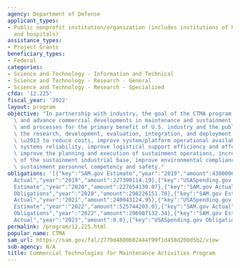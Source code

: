 ```yaml
---
agency: Department of Defense
applicant_types:
- Public nonprofit institution/organization (includes institutions of higher education
  and hospitals)
assistance_types:
- Project Grants
beneficiary_types:
- Federal
categories:
- Science and Technology - Information and Technical
- Science and Technology - Research - General
- Science and Technology - Research - Specialized
cfda: '12.225'
fiscal_year: '2022'
layout: program
objective: "In partnership with industry, the goal of the CTMA program is to leverage\
  \ and advance commercial developments in maintenance and sustainment technology\
  \ and processes for the primary benefit of U.S. industry and the public applying\
  \ the research, development, evaluation, integration, and deployment to DoD issues\
  \ \u2013 to reduce costs, improve system/platform operational availabilities, increase\
  \ systems reliability, improve logistical support efficiency and effectiveness,\
  \ improve the planning and execution of sustainment operations, increase the resiliency\
  \ of the sustainment industrial base, improve environmental compliance, and increase\
  \ sustainment personnel competency and safety."
obligations: '[{"key":"SAM.gov Estimate","year":"2019","amount":43000000.0},{"key":"SAM.gov
  Actual","year":"2019","amount":227390114.19},{"key":"USASpending.gov Obligations","year":"2019","amount":227390114.19},{"key":"SAM.gov
  Estimate","year":"2020","amount":227654130.07},{"key":"SAM.gov Actual","year":"2020","amount":298226151.78},{"key":"USASpending.gov
  Obligations","year":"2020","amount":298226151.78},{"key":"SAM.gov Estimate","year":"2021","amount":208165624.42},{"key":"SAM.gov
  Actual","year":"2021","amount":240043124.95},{"key":"USASpending.gov Obligations","year":"2021","amount":251966653.83},{"key":"SAM.gov
  Estimate","year":"2022","amount":525744203.0},{"key":"SAM.gov Actual","year":"2022","amount":567002576.0},{"key":"USASpending.gov
  Obligations","year":"2022","amount":296987132.34},{"key":"SAM.gov Estimate","year":"2023","amount":895964673.0},{"key":"SAM.gov
  Actual","year":"2023","amount":0.0},{"key":"USASpending.gov Obligations","year":"2023","amount":445260416.7}]'
permalink: /program/12.225.html
popular_name: CTMA
sam_url: https://sam.gov/fal/2770d4800b02444f99f1d458d200d5b2/view
sub-agency: N/A
title: Commercial Technologies for Maintenance Activities Program
---
```

